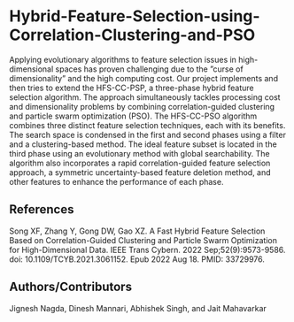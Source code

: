 # Hybrid-Feature-Selection-using-Correlation-Clustering-and-PSO
Applying evolutionary algorithms to feature selection issues in high-dimensional spaces has proven challenging due to the ”curse of dimensionality” and the high computing cost. Our project implements and then tries to extend the HFS-CC-PSP, a three-phase hybrid feature selection algorithm. The approach simultaneously tackles processing cost and dimensionality problems by combining correlation-guided clustering and particle swarm optimization (PSO). The HFS-CC-PSO algorithm combines three distinct feature selection techniques, each with its benefits. The search space is condensed in the first and second phases using a filter and a clustering-based method. The ideal feature subset is located in the third phase using an evolutionary method with global searchability. The algorithm also incorporates a rapid correlation-guided feature selection approach, a symmetric uncertainty-based feature deletion method, and other features to enhance the performance of each phase.

## References
Song XF, Zhang Y, Gong DW, Gao XZ. A Fast Hybrid Feature Selection Based on Correlation-Guided Clustering and Particle Swarm Optimization for High-Dimensional Data. IEEE Trans Cybern. 2022 Sep;52(9):9573-9586. doi: 10.1109/TCYB.2021.3061152. Epub 2022 Aug 18. PMID: 33729976.

## Authors/Contributors
Jignesh Nagda, Dinesh Mannari, Abhishek Singh, and Jait Mahavarkar

